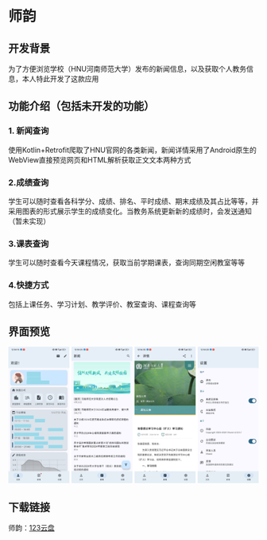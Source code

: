# 师韵

## 开发背景

为了方便浏览学校（HNU河南师范大学）发布的新闻信息，以及获取个人教务信息，本人特此开发了这款应用

## 功能介绍（包括未开发的功能）

### 1. 新闻查询

使用Kotlin+Retrofit爬取了HNU官网的各类新闻，新闻详情采用了Android原生的WebView直接预览网页和HTML解析获取正文文本两种方式

### 2.成绩查询

学生可以随时查看各科学分、成绩、排名、平时成绩、期末成绩及其占比等等，并采用图表的形式展示学生的成绩变化。当教务系统更新新的成绩时，会发送通知（暂未实现）

### 3.课表查询

学生可以随时查看今天课程情况，获取当前学期课表，查询同期空闲教室等等

### 4.快捷方式

包括上课任务、学习计划、教学评价、教室查询、课程查询等

## 界面预览

!["Screen"](/img/Screenshot.png)

## 下载链接

师韵：[123云盘](https://www.123pan.com/s/uyHuVv-dTdjH.html)